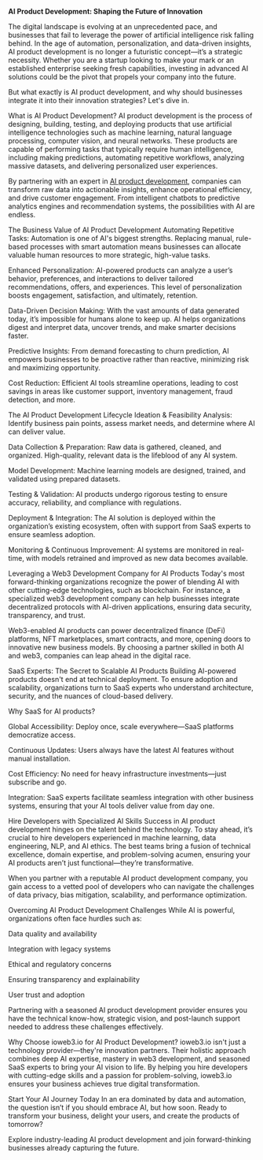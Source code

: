**AI Product Development: Shaping the Future of Innovation**

The digital landscape is evolving at an unprecedented pace, and businesses that fail to leverage the power of artificial intelligence risk falling behind. In the age of automation, personalization, and data-driven insights, AI product development is no longer a futuristic concept—it’s a strategic necessity. Whether you are a startup looking to make your mark or an established enterprise seeking fresh capabilities, investing in advanced AI solutions could be the pivot that propels your company into the future.

But what exactly is AI product development, and why should businesses integrate it into their innovation strategies? Let's dive in.

What is AI Product Development?
AI product development is the process of designing, building, testing, and deploying products that use artificial intelligence technologies such as machine learning, natural language processing, computer vision, and neural networks. These products are capable of performing tasks that typically require human intelligence, including making predictions, automating repetitive workflows, analyzing massive datasets, and delivering personalized user experiences.

By partnering with an expert in [AI product development]([url](https://ioweb3.io/)), companies can transform raw data into actionable insights, enhance operational efficiency, and drive customer engagement. From intelligent chatbots to predictive analytics engines and recommendation systems, the possibilities with AI are endless.

The Business Value of AI Product Development
Automating Repetitive Tasks:
Automation is one of AI's biggest strengths. Replacing manual, rule-based processes with smart automation means businesses can allocate valuable human resources to more strategic, high-value tasks.

Enhanced Personalization:
AI-powered products can analyze a user’s behavior, preferences, and interactions to deliver tailored recommendations, offers, and experiences. This level of personalization boosts engagement, satisfaction, and ultimately, retention.

Data-Driven Decision Making:
With the vast amounts of data generated today, it’s impossible for humans alone to keep up. AI helps organizations digest and interpret data, uncover trends, and make smarter decisions faster.

Predictive Insights:
From demand forecasting to churn prediction, AI empowers businesses to be proactive rather than reactive, minimizing risk and maximizing opportunity.

Cost Reduction:
Efficient AI tools streamline operations, leading to cost savings in areas like customer support, inventory management, fraud detection, and more.

The AI Product Development Lifecycle
Ideation & Feasibility Analysis:
Identify business pain points, assess market needs, and determine where AI can deliver value.

Data Collection & Preparation:
Raw data is gathered, cleaned, and organized. High-quality, relevant data is the lifeblood of any AI system.

Model Development:
Machine learning models are designed, trained, and validated using prepared datasets.

Testing & Validation:
AI products undergo rigorous testing to ensure accuracy, reliability, and compliance with regulations.

Deployment & Integration:
The AI solution is deployed within the organization’s existing ecosystem, often with support from SaaS experts to ensure seamless adoption.

Monitoring & Continuous Improvement:
AI systems are monitored in real-time, with models retrained and improved as new data becomes available.

Leveraging a Web3 Development Company for AI Products
Today's most forward-thinking organizations recognize the power of blending AI with other cutting-edge technologies, such as blockchain. For instance, a specialized web3 development company can help businesses integrate decentralized protocols with AI-driven applications, ensuring data security, transparency, and trust.

Web3-enabled AI products can power decentralized finance (DeFi) platforms, NFT marketplaces, smart contracts, and more, opening doors to innovative new business models. By choosing a partner skilled in both AI and web3, companies can leap ahead in the digital race.

SaaS Experts: The Secret to Scalable AI Products
Building AI-powered products doesn't end at technical deployment. To ensure adoption and scalability, organizations turn to SaaS experts who understand architecture, security, and the nuances of cloud-based delivery.

Why SaaS for AI products?

Global Accessibility: Deploy once, scale everywhere—SaaS platforms democratize access.

Continuous Updates: Users always have the latest AI features without manual installation.

Cost Efficiency: No need for heavy infrastructure investments—just subscribe and go.

Integration: SaaS experts facilitate seamless integration with other business systems, ensuring that your AI tools deliver value from day one.

Hire Developers with Specialized AI Skills
Success in AI product development hinges on the talent behind the technology. To stay ahead, it’s crucial to hire developers experienced in machine learning, data engineering, NLP, and AI ethics. The best teams bring a fusion of technical excellence, domain expertise, and problem-solving acumen, ensuring your AI products aren’t just functional—they’re transformative.

When you partner with a reputable AI product development company, you gain access to a vetted pool of developers who can navigate the challenges of data privacy, bias mitigation, scalability, and performance optimization.

Overcoming AI Product Development Challenges
While AI is powerful, organizations often face hurdles such as:

Data quality and availability

Integration with legacy systems

Ethical and regulatory concerns

Ensuring transparency and explainability

User trust and adoption

Partnering with a seasoned AI product development provider ensures you have the technical know-how, strategic vision, and post-launch support needed to address these challenges effectively.

Why Choose ioweb3.io for AI Product Development?
ioweb3.io isn't just a technology provider—they're innovation partners. Their holistic approach combines deep AI expertise, mastery in web3 development, and seasoned SaaS experts to bring your AI vision to life. By helping you hire developers with cutting-edge skills and a passion for problem-solving, ioweb3.io ensures your business achieves true digital transformation.

Start Your AI Journey Today
In an era dominated by data and automation, the question isn’t if you should embrace AI, but how soon. Ready to transform your business, delight your users, and create the products of tomorrow?

Explore industry-leading AI product development and join forward-thinking businesses already capturing the future.
